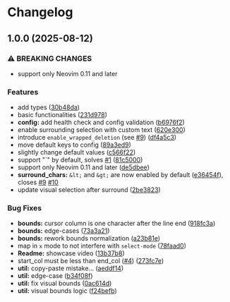 # Changelog

## 1.0.0 (2025-08-12)


### ⚠ BREAKING CHANGES

* support only Neovim 0.11 and later

### Features

* add types ([30b48da](https://github.com/NStefan002/visual-surround.nvim/commit/30b48da9930176408f2e4d16356dee68e4d31e59))
* basic functionalities ([231d978](https://github.com/NStefan002/visual-surround.nvim/commit/231d978ef394c60a74856892227492107162dff5))
* **config:** add health check and config validation ([b6976f2](https://github.com/NStefan002/visual-surround.nvim/commit/b6976f2b8298fe958c63e9d266402fc735d5d122))
* enable surrounding selection with custom text ([620e300](https://github.com/NStefan002/visual-surround.nvim/commit/620e300078399caa02f7061ad31ea0d7e414cb77))
* introduce `enable_wrapped_deletion` (see [#9](https://github.com/NStefan002/visual-surround.nvim/issues/9)) ([df4a5c3](https://github.com/NStefan002/visual-surround.nvim/commit/df4a5c30611c3c2ad5f906208a3d5202b74bd1ea))
* move default keys to config ([89a3ed9](https://github.com/NStefan002/visual-surround.nvim/commit/89a3ed99a95de2e4c6ec32b5ba95559c3a777ce7))
* slightly change default values ([c566f22](https://github.com/NStefan002/visual-surround.nvim/commit/c566f22460b9f32942703a5ea1b705bdcd57f313))
* support "`" by default, solves [#1](https://github.com/NStefan002/visual-surround.nvim/issues/1) ([81c5000](https://github.com/NStefan002/visual-surround.nvim/commit/81c50007db8eb18cefd4392dd039152bbe9011fd))
* support only Neovim 0.11 and later ([de5dbee](https://github.com/NStefan002/visual-surround.nvim/commit/de5dbeeffd7cef2e49b9830e9db7a9880b0be0cd))
* **surround_chars:** `&lt;` and `&gt;` are now enabled by default ([e36454f](https://github.com/NStefan002/visual-surround.nvim/commit/e36454f9807cfe13c5a145cf4b65d60c86a0c5b2)), closes [#9](https://github.com/NStefan002/visual-surround.nvim/issues/9) [#10](https://github.com/NStefan002/visual-surround.nvim/issues/10)
* update visual selection after surround ([2be3823](https://github.com/NStefan002/visual-surround.nvim/commit/2be38235580670fd212bf26deaf20d0993a6fa5e))


### Bug Fixes

* **bounds:** cursor column is one character after the line end ([918fc3a](https://github.com/NStefan002/visual-surround.nvim/commit/918fc3a584aa3cf76b8b1937e0728842d4bf63fb))
* **bounds:** edge-cases ([73a3a21](https://github.com/NStefan002/visual-surround.nvim/commit/73a3a2134f16b0af54400bcd87fc57e41aa4ca9b))
* **bounds:** rework bounds normalization ([a23b81e](https://github.com/NStefan002/visual-surround.nvim/commit/a23b81eb201ef6988cced7ad835c5e797041c18e))
* map in `x` mode to not interfere with `select-mode` ([78faad0](https://github.com/NStefan002/visual-surround.nvim/commit/78faad02f1ec36a4243f108a715b1372fcdcc0b1))
* **Readme:** showcase video ([13b37b8](https://github.com/NStefan002/visual-surround.nvim/commit/13b37b8c20b849f6e9a5125f3f2b1892defb413d))
* start_col must be less than end_col ([#4](https://github.com/NStefan002/visual-surround.nvim/issues/4)) ([273fc7e](https://github.com/NStefan002/visual-surround.nvim/commit/273fc7e6e141e30fffed29a7127d239f1de87cd4))
* **util:** copy-paste mistake... ([aeddf14](https://github.com/NStefan002/visual-surround.nvim/commit/aeddf14828f56c1d33e365449ee5bcc4249850d1))
* **util:** edge-case ([b34f08f](https://github.com/NStefan002/visual-surround.nvim/commit/b34f08f2d5a2a8ac6d062e9f9426a2af496ec348))
* **util:** fix visual bounds ([0ac614d](https://github.com/NStefan002/visual-surround.nvim/commit/0ac614da9c83d55d5b524912985baa91d6084517))
* **util:** visual bounds logic ([f24befb](https://github.com/NStefan002/visual-surround.nvim/commit/f24befbc0e9651461f16a83afc22cccef57a7a92))
